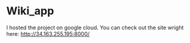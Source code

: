 # Wiki_app

I hosted the project on google cloud. You can check out the site wright here:
http://34.163.255.195:8000/
